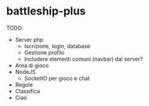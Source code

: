 # battleship-plus

TODO:
- Server php
    - Iscrizione, login, database
    - Gestione profilo
    - Includere elementi comuni (navbar) dal server?
- Area di gioco
- NodeJS
    - SocketIO per gioco e chat
- Regole
- Classifica
- Ciao